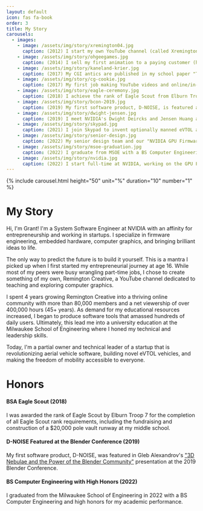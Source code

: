 ```yaml
---
layout: default
icon: fas fa-book
order: 3
title: My Story
carousels:
  - images:
    - image: /assets/img/story/xremington04.jpg
      caption: (2012) I start my own YouTube channel (called Xremington04 at the time)
    - image: /assets/img/story/ohgeegames.jpg
      caption: (2014) I sell my first animation to a paying customer (he still uses it too!)
    - image: /assets/img/story/kaneland-krier.jpg
      caption: (2017) My CGI antics are published in my school paper "The Kaneland Krier"
    - image: /assets/img/story/cg-cookie.jpg
      caption: (2017) My first job making YouTube videos and online/in-person courses with CG Cookie
    - image: /assets/img/story/eagle-ceremony.jpg
      caption: (2018) I achieve the rank of Eagle Scout from Elburn Troop 7
    - image: /assets/img/story/bcon-2019.jpg
      caption: (2019) My first software product, D-NOISE, is featured at the 2019 Blender Conference
    - image: /assets/img/story/dwight-jensen.jpg
      caption: (2019) I meet NVIDIA's Dwight Deircks and Jensen Huang at MSOE
    - image: /assets/img/story/skypad.jpg
      caption: (2021) I join Skypad to invent optionally manned eVTOL aircraft and virtual cockpit software
    - image: /assets/img/story/senior-design.jpg
      caption: (2022) My senior design team and our "NVIDIA GPU Firmware Debug" project
    - image: /assets/img/story/msoe-graduation.jpg
      caption: (2022) I graduate from MSOE with a BS Computer Engineering and high honors
    - image: /assets/img/story/nvidia.jpg
      caption: (2022) I start full-time at NVIDIA, working on the GPU Firmware team
---
```


{% include carousel.html height="50" unit="%" duration="10" number="1" %}

# My Story

Hi, I'm Grant! I'm a System Software Engineer at NVIDIA with an affinity for entrepreneurship and working in startups. I specialize in firmware engineering, embedded hardware, computer graphics, and bringing brilliant ideas to life.

The only way to predict the future is to build it yourself. This is a mantra I picked up when I first started my entrepreneurial journey at age 16. While most of my peers were busy wrangling part-time jobs, I chose to create something of my own, Remington Creative, a YouTube channel dedicated to teaching and exploring computer graphics.

I spent 4 years growing Remington Creative into a thriving online community with more than 80,000 members and a net viewership of over 400,000 hours (45+ years). As demand for my educational resources increased, I began to produce software tools that amassed hundreds of daily users. Ultimately, this lead me into a university education at the Milwaukee School of Engineering where I honed my technical and leadership skills.

Today, I'm a partial owner and technical leader of a startup that is revolutionizing aerial vehicle software, building novel eVTOL vehicles, and making the freedom of mobility accessible to everyone.

# Honors

#### BSA Eagle Scout (2018)
I was awarded the rank of Eagle Scout by Elburn Troop 7 for the completion of all Eagle Scout rank requirements, including the fundraising and construction of a $20,000 pole vault runway at my middle school.

#### D-NOISE Featured at the Blender Conference (2019)
My first software product, D-NOISE, was featured in Gleb Alexandrov's <a href="https://youtu.be/4w8_SBxCOxo?si=YxqXEzOE1L0qYHQo&t=1128" target="_blank">"3D Nebulae and the Power of the Blender Community"</a> presentation at the 2019 Blender Conference.

#### BS Computer Engineering with High Honors (2022)
I graduated from the Milwaukee School of Engineering in 2022 with a BS Computer Engineering and high honors for my academic performance.
